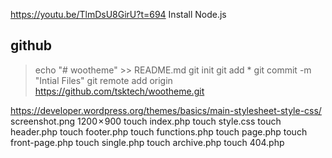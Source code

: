 https://youtu.be/TlmDsU8GirU?t=694
Install Node.js


## github
> echo "# wootheme" >> README.md
git init
git add *
git commit -m "Intial Files"
git remote add origin https://github.com/tsktech/wootheme.git


https://developer.wordpress.org/themes/basics/main-stylesheet-style-css/
screenshot.png 1200 × 900
touch index.php
touch style.css
touch header.php
touch footer.php
touch functions.php
touch page.php
touch front-page.php
touch single.php
touch archive.php
touch 404.php


